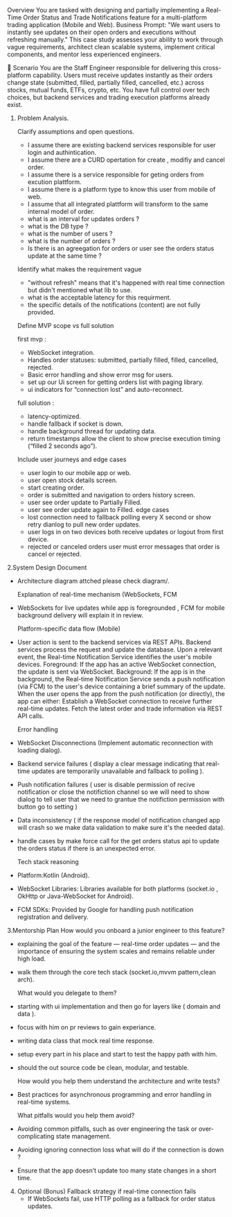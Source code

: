 Overview
You are tasked with designing and partially implementing a Real-Time Order Status and Trade Notifications feature for a multi-platform trading application (Mobile and Web).
Business Prompt:
"We want users to instantly see updates on their open orders and executions without refreshing manually."
This case study assesses your ability to work through vague requirements, architect clean scalable systems, implement critical components, and mentor less experienced engineers.

🌆 Scenario
You are the Staff Engineer responsible for delivering this cross-platform capability. Users must receive updates instantly as their orders change state (submitted, filled, partially filled, cancelled, etc.) across stocks, mutual funds, ETFs, crypto, etc.
You have full control over tech choices, but backend services and trading execution platforms already exist.

1. Problem Analysis.
   
   Clarify assumptions and open questions.
   - I assume there are existing backend services responsible for user login and authintication.
   - I assume there are a CURD opertation for create , modifiy and cancel order.
   - I assume there is a service responsible for geting orders from excution plattform.
   - I assume there is a platform type to know this user from mobile of web.
   - I assume that all integrated plattform will transform to the same internal model of order.
   - what is an interval for updates orders ?
   - what is the DB type ? 
   - what is the number of users ?
   - what is the number of orders ?
   - Is there is an agreegation for orders or user see the orders status update at the same time ?
     
   Identify what makes the requirement vague
   - "without refresh" means that it's happened with real time connection but didn't mentioned what lib to use.
   - what is the acceptable latency for this requirment.
   - the specific details of the notifications (content) are not fully provided.
     
   Define MVP scope vs full solution
   
   first mvp :
   - WebSocket integration.
   - Handles order statuses: submitted, partially filled, filled, cancelled, rejected.
   - Basic error handling and show error msg for users.
   - set up our Ui screen for getting orders list with paging library.
   - ui indicators for “connection lost” and auto-reconnect.
     
   full solution :
   - latency-optimized.
   - handle fallback if socket is down.
   - handle background thread for updating data.
   - return timestamps allow the client to show precise execution timing (“filled 2 seconds ago”).
  
   Include user journeys and edge cases
   - user login to our mobile app or web.
   - user open stock details screen.
   - start creating order.
   - order is submitted and navigation to orders history screen.
   - user see order update to Partially Filled.
   - user see order update again to Filled.
   edge cases
   - lost connection need to fallback polling every X second or show retry dianlog to pull new order updates.
   - user logs in on two devices both receive updates or logout from first device.
   - rejected or canceled orders user must error messages that order is cancel or rejected.

2.System Design Document

   - Architecture diagram attched please check diagram/.
     
     Explanation of real-time mechanism (WebSockets, FCM
   - WebSockets for live updates while app is foregrounded , FCM for mobile background delivery will explain it in review.
     
     Platform-specific data flow (Mobile)
   - User action is sent to the backend services via REST APIs.
     Backend services process the request and update the database.
     Upon a relevant event, the Real-time Notification Service identifies the user's mobile devices.
     Foreground: If the app has an active WebSocket connection, the update is sent via WebSocket.
     Background: If the app is in the background, the Real-time Notification Service sends a push notification (via FCM) to the user's device containing a brief summary of the update.
     When the user opens the app from the push notification (or directly), the app can either:
     Establish a WebSocket connection to receive further real-time updates.
     Fetch the latest order and trade information via REST API calls.

     Error handling
   - WebSocket Disconnections (Implement automatic reconnection with loading dialog).
   - Backend service failures ( display a clear message indicating that real-time updates are temporarily unavailable and fallback to polling ).
   - Push notification failures ( user is disable permission of recive notification or close the notifiction channel so we will need to show dialog to tell user that we need to grantue       the notifiction permission with       
     button go to setting ) 
   - Data inconsistency ( if the response model of notification changed app will crash so we make data validation to make sure it's the needed data).
   - handle cases by make force call for the get orders status api to update the orders status if there is an unexpected error.

     Tech stack reasoning 
   - Platform:Kotlin (Android).
   - WebSocket Libraries: Libraries available for both platforms (socket.io , OkHttp or Java-WebSocket for Android).
   - FCM SDKs: Provided by Google for handling push notification registration and delivery.

3.Mentorship Plan
     How would you onboard a junior engineer to this feature?
   - explaining the goal of the feature — real-time order updates — and the importance of ensuring the system scales and remains reliable under high load.
   - walk them through the core tech stack (socket.io,mvvm pattern,clean arch).
     
     What would you delegate to them?
   - starting with ui implementation and then go for layers like ( domain and data ).
   - focus with him on pr reviews to gain experiance.
   - writing data class that mock real time response.
   - setup every part in his place and start to test the happy path with him.
   - should the out source code be clean, modular, and testable.

     How would you help them understand the architecture and write tests?
   - Best practices for asynchronous programming and error handling in real-time systems.
     
     What pitfalls would you help them avoid?
   - Avoiding common pitfalls, such as over engineering the task or over-complicating state management.
   - Avoiding ignoring connection loss what will do if the connection is down ?
   - Ensure that the app doesn’t update too many state changes in a short time.
     
4. Optional (Bonus)
   Fallback strategy if real-time connection fails
   - If WebSockets fail, use HTTP polling as a fallback for order status updates.
   







